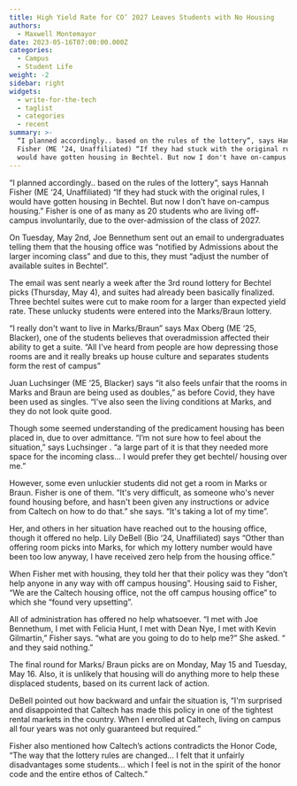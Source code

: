 ```yaml
---
title: High Yield Rate for CO’ 2027 Leaves Students with No Housing
authors:
  - Maxwell Montemayor
date: 2023-05-16T07:00:00.000Z
categories:
  - Campus
  - Student Life
weight: -2
sidebar: right
widgets:
  - write-for-the-tech
  - taglist
  - categories
  - recent
summary: >-
  “I planned accordingly.. based on the rules of the lottery”, says Hannah
  Fisher (ME ‘24, Unaffiliated) “If they had stuck with the original rules, I
  would have gotten housing in Bechtel. But now I don't have on-campus housing.”
---
```


“I planned accordingly.. based on the rules of the lottery”, says Hannah Fisher (ME ‘24, Unaffiliated) “If they had stuck with the original rules, I would have gotten housing in Bechtel. But now I don't have on-campus housing.” Fisher is one of as many as 20 students who are living off-campus involuntarily, due to the over-admission of the class of 2027.

On Tuesday, May 2nd, Joe Bennethum sent out an email to undergraduates telling them that the housing office was “notified by Admissions about the larger incoming class” and due to this, they must “adjust the number of available suites in Bechtel”. 

The email was sent nearly a week after the 3rd round lottery for Bechtel picks (Thursday, May 4), and suites had already been basically finalized. Three bechtel suites were cut to make room for a larger than expected yield rate. These unlucky students were entered into the Marks/Braun lottery.

“I really don't want to live in Marks/Braun” says Max Oberg (ME ‘25, Blacker), one of the students believes that overadmission affected their ability to get a suite. “All I've heard from people are how depressing those rooms are and it really breaks up house culture and separates students form the rest of campus”

Juan Luchsinger (ME ‘25, Blacker) says “it also feels unfair that the rooms in Marks and Braun are being used as doubles,” as before Covid, they have been used as singles. “I've also seen the living conditions at Marks, and they do not look quite good.

Though some seemed understanding of the predicament housing has been placed in, due to over admittance. “I’m not sure how to feel about the situation,” says Luchsinger . “a large part of it is that they needed more space for the incoming class… I would prefer they get bechtel/ housing over me.” 

However, some even unluckier students did not get a room in Marks or Braun. Fisher is one of them. “It's very difficult, as someone who's never found housing before, and hasn't been given any instructions or advice from Caltech on how to do that.” she says. “It's taking a lot of my time”.

Her, and others in her situation have reached out to the housing office, though it offered no help. Lily DeBell (Bio ‘24, Unaffiliated) says “Other than offering room picks into Marks, for which my lottery number would have been too low anyway, I have received zero help from the housing office.”

When Fisher met with housing, they told her that their policy was they “don’t help anyone in any way with off campus housing”. Housing said to Fisher, “We are the Caltech housing office, not the off campus housing office” to which she “found very upsetting”.

All of administration has offered no help whatsoever. “I met with Joe Bennethum, I met with Felicia Hunt, I met with Dean Nye, I met with Kevin Gilmartin,” Fisher says. “what are you going to do to help me?” She asked. “ and they said nothing.”

The final round for Marks/ Braun picks are on Monday, May 15 and Tuesday, May 16. Also, it is unlikely that housing will do anything more to help these displaced students, based on its current lack of action.

&#x9;DeBell pointed out how backward and unfair the situation is, “I'm surprised and disappointed that Caltech has made this policy in one of the tightest rental markets in the country. When I enrolled at Caltech, living on campus all four years was not only guaranteed but required.”

Fisher also mentioned how Caltech’s actions contradicts the Honor Code, “The way that the lottery rules are changed… I felt that it unfairly disadvantages some students… which I feel is not in the spirit of the honor code and the entire ethos of Caltech.”
